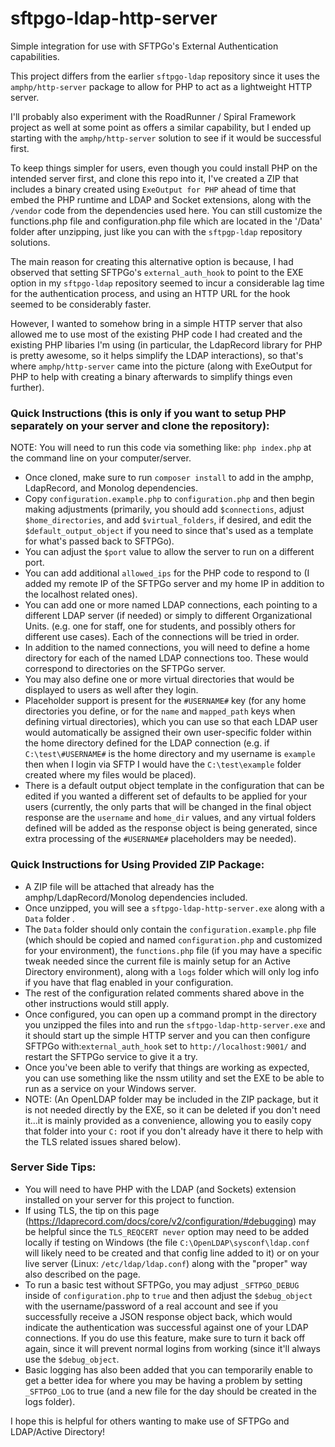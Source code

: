# sftpgo-ldap-http-server

Simple integration for use with SFTPGo's External Authentication capabilities.

This project differs from the earlier `sftpgo-ldap` repository since it uses the `amphp/http-server` package to allow for PHP to act as a lightweight HTTP server.

I'll probably also experiment with the RoadRunner / Spiral Framework project as well at some point as offers a similar capability, but I ended up starting with the `amphp/http-server` solution to see if it would be successful first.

To keep things simpler for users, even though you could install PHP on the intended server first, and clone this repo into it, I've created a ZIP that includes a binary created using `ExeOutput for PHP` ahead of time that embed the PHP runtime and LDAP and Socket extensions, along with the `/vendor` code from the dependencies used here. You can still customize the functions.php file and configuration.php file which are located in the '/Data' folder after unzipping, just like you can with the `sftpgp-ldap` repository solutions.

The main reason for creating this alternative option is because, I had observed that setting SFTPGo's `external_auth_hook` to point to the EXE option in my `sftpgo-ldap` repository seemed to incur a considerable lag time for the authentication process, and using an HTTP URL for the hook seemed to be considerably faster.

However, I wanted to somehow bring in a simple HTTP server that also allowed me to use most of the existing PHP code I had created and the existing PHP libaries I'm using (in particular, the LdapRecord library for PHP is pretty awesome, so it helps simplify the LDAP interactions), so that's where `amphp/http-server` came into the picture (along with ExeOutput for PHP to help with creating a binary afterwards to simplify things even further).

### Quick Instructions (this is only if you want to setup PHP separately on your server and clone the repository):

NOTE: You will need to run this code via something like: `php index.php` at the command line on your computer/server.

* Once cloned, make sure to run `composer install` to add in the amphp, LdapRecord, and Monolog dependencies.
* Copy `configuration.example.php` to `configuration.php` and then begin making adjustments (primarily, you should add `$connections`, adjust `$home_directories`, and add `$virtual_folders`, if desired, and edit the `$default_output_object` if you need to since that's used as a template for what's passed back to SFTPGo).
* You can adjust the `$port` value to allow the server to run on a different port.
* You can add additional `allowed_ips` for the PHP code to respond to (I added my remote IP of the SFTPGo server and my home IP in addition to the localhost related ones).
* You can add one or more named LDAP connections, each pointing to a different LDAP server (if needed) or simply to different Organizational Units. (e.g. one for staff, one for students, and possibly others for different use cases). Each of the connections will be tried in order.
* In addition to the named connections, you will need to define a home directory for each of the named LDAP connections too. These would correspond to directories on the SFTPGo server.
* You may also define one or more virtual directories that would be displayed to users as well after they login.
* Placeholder support is present for the `#USERNAME#` key (for any home directories you define, or for the `name` and `mapped_path` keys when defining virtual directories), which you can use so that each LDAP user would automatically be assigned their own user-specific folder within the home directory defined for the LDAP connection (e.g. if `C:\test\#USERNAME#` is the home directory and my username is `example` then when I login via SFTP I would have the `C:\test\example` folder created where my files would be placed).
* There is a default output object template in the configuration that can be edited if you wanted a different set of defaults to be applied for your users (currently, the only parts that will be changed in the final object response are the `username` and `home_dir` values, and any virtual folders defined will be added as the response object is being generated, since extra processing of the `#USERNAME#` placeholders may be needed).

### Quick Instructions for Using Provided ZIP Package:

* A ZIP file will be attached that already has the amphp/LdapRecord/Monolog dependencies included.
* Once unzipped, you will see a `sftpgo-ldap-http-server.exe` along with a `Data` folder .
* The `Data` folder should only contain the `configuration.example.php` file (which should be copied and named `configuration.php` and customized for your environment), the `functions.php` file (if you may have a specific tweak needed since the current file is mainly setup for an Active Directory environment), along with a `logs` folder which will only log info if you have that flag enabled in your configuration.
* The rest of the configuration related comments shared above in the other instructions would still apply.
* Once configured, you can open up a command prompt in the directory you unzipped the files into and run the `sftpgo-ldap-http-server.exe` and it should start up the simple HTTP server and you can then configure SFTPGo with:`external_auth_hook` set to `http://localhost:9001/` and restart the SFTPGo service to give it a try.
* Once you've been able to verify that things are working as expected, you can use something like the nssm utility and set the EXE to be able to run as a service on your Windows server.
* NOTE: (An OpenLDAP folder may be included in the ZIP package, but it is not needed directly by the EXE, so it can be deleted if you don't need it...it is mainly provided as a convenience, allowing you to easily copy that folder into your `C:` root if you don't already have it there to help with the TLS related issues shared below).

### Server Side Tips:

* You will need to have PHP with the LDAP (and Sockets) extension installed on your server for this project to function.
* If using TLS, the tip on this page (https://ldaprecord.com/docs/core/v2/configuration/#debugging) may be helpful since the `TLS_REQCERT never` option may need to be added locally if testing on Windows (the file `C:\OpenLDAP\sysconf\ldap.conf` will likely need to be created and that config line added to it) or on your live server (Linux: `/etc/ldap/ldap.conf`) along with the "proper" way also described on the page.
* To run a basic test without SFTPGo, you may adjust `_SFTPGO_DEBUG` inside of `configuration.php` to `true` and then adjust the `$debug_object` with the username/password of a real account and see if you successfully receive a JSON response object back, which would indicate the authentication was successful against one of your LDAP connections. If you do use this feature, make sure to turn it back off again, since it will prevent normal logins from working (since it'll always use the `$debug_object`.
* Basic logging has also been added that you can temporarily enable to get a better idea for where you may be having a problem by setting `_SFTPGO_LOG` to true (and a new file for the day should be created in the logs folder).

I hope this is helpful for others wanting to make use of SFTPGo and LDAP/Active Directory!
